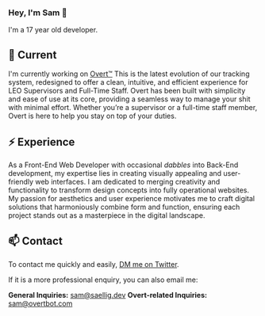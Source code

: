 ### Hey, I'm Sam 👋

I'm a 17 year old developer.

## 🔭 Current

I'm currently working on [Overt™](https://overtbot.com) This is the latest evolution of our tracking system, redesigned to offer a clean, intuitive, and efficient experience for LEO Supervisors and Full-Time Staff. Overt has been built with simplicity and ease of use at its core, providing a seamless way to manage your shit with minimal effort. Whether you’re a supervisor or a full-time staff member, Overt is here to help you stay on top of your duties.

## ⚡️ Experience

As a Front-End Web Developer with occasional *dabbles* into Back-End development, my expertise lies in creating visually appealing and user-friendly web interfaces. I am dedicated to merging creativity and functionality to transform design concepts into fully operational websites. My passion for aesthetics and user experience motivates me to craft digital solutions that harmoniously combine form and function, ensuring each project stands out as a masterpiece in the digital landscape.

## 📫 Contact

To contact me quickly and easily, [DM me on Twitter](https://twitter.com/samuelaellig).

If it is a more professional enquiry, you can also email me:

**General Inquiries:** sam@saellig.dev
**Overt-related Inquiries:** sam@overtbot.com

